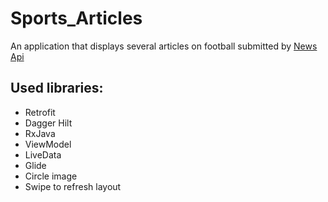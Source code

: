 # Sports_Articles
An application that displays several articles on football submitted by [News Api](https://newsapi.org/s/uk-sports-news-api)
## Used libraries:
* Retrofit
* Dagger Hilt
* RxJava
* ViewModel
* LiveData
* Glide
* Circle image
* Swipe to refresh layout
